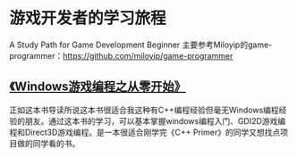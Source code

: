 # 游戏开发者的学习旅程
A Study Path for Game Development Beginner
主要参考Miloyip的game-programmer：https://github.com/miloyip/game-programmer

## [《Windows游戏编程之从零开始》](https://github.com/xuyicpp/geme-beginner/tree/master/Windows%E6%B8%B8%E6%88%8F%E7%BC%96%E7%A8%8B%E4%B9%8B%E4%BB%8E%E9%9B%B6%E5%BC%80%E5%A7%8B)

正如这本书导读所说这本书很适合我这种有C++编程经验但毫无Windows编程经验的朋友。通过这本书的学习，可以基本掌握windows编程入门、GDI2D游戏编程和Direct3D游戏编程。是一本很适合刚学完《C++ Primer》的同学又想找点项目做的同学看的书。
